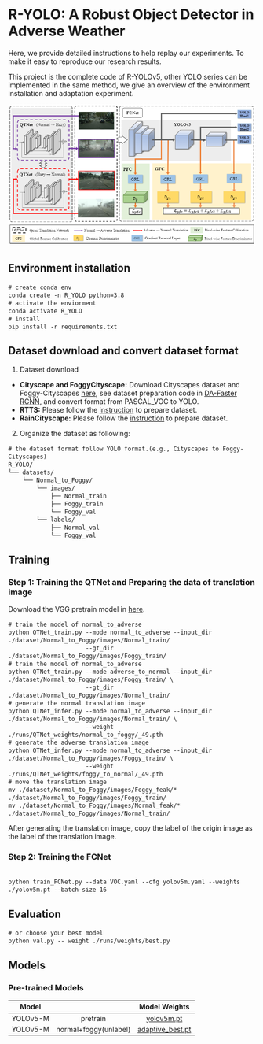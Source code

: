 # R-YOLO: A Robust Object Detector in Adverse Weather

Here, we provide detailed instructions to help replay our experiments. To make it easy to reproduce our research results.

This project is the complete code of R-YOLOv5, other YOLO series can be implemented in the same method, we give an overview of the environment installation and adaptation experiment.

![Framework](./data/images/network.jpg)
## Environment installation

```shell
# create conda env
conda create -n R_YOLO python=3.8
# activate the enviorment
conda activate R_YOLO
# install 
pip install -r requirements.txt
```

## Dataset download and convert dataset format 

1. Dataset download

* **Cityscape and FoggyCityscape:**  Download Cityscapes dataset and Foggy-Cityscapes [here](https://www.cityscapes-dataset.com/), see dataset preparation code in [DA-Faster RCNN](https://github.com/yuhuayc/da-faster-rcnn/tree/master/prepare_data), and convert format from PASCAL_VOC to YOLO.
* **RTTS:** Please follow the [instruction](https://sites.google.com/site/boyilics/website-builder/reside) to prepare dataset.
* **RainCityscape:** Please follow the [instruction](https://www.photoshopessentials.com/photo-effects/photoshop-weather-effects-rain/) to prepare dataset.

2. Organize the dataset as following:

```shell
# the dataset format follow YOLO format.(e.g., Cityscapes to Foggy-Cityscapes)
R_YOLO/
└── datasets/
    └── Normal_to_Foggy/
        └── images/
            ├── Normal_train
            ├── Foggy_train
            └── Foggy_val
        └── labels/
            ├── Normal_val
            └── Foggy_val
```

## Training

### Step 1: Training the QTNet and Preparing the data of translation image

Download the VGG pretrain model in [here](https://drive.google.com/file/d/199luoCcfhAF_8kydAwziOIPVqyiLECbN/view?usp=sharing).
```shell
# train the model of normal_to_adverse
python QTNet_train.py --mode normal_to_adverse --input_dir ./dataset/Normal_to_Foggy/images/Normal_train/
                      --gt_dir ./dataset/Normal_to_Foggy/images/Foggy_train/
# train the model of normal_to_adverse
python QTNet_train.py --mode adverse_to_normal --input_dir ./dataset/Normal_to_Foggy/images/Foggy_train/ \
                      --gt_dir ./dataset/Normal_to_Foggy/images/Normal_train/
# generate the normal translation image 
python QTNet_infer.py --mode normal_to_adverse --input_dir ./dataset/Normal_to_Foggy/images/Normal_train/ \
                      --weight ./runs/QTNet_weights/normal_to_foggy/_49.pth
# generate the adverse translation image 
python QTNet_infer.py --mode normal_to_adverse --input_dir ./dataset/Normal_to_Foggy/images/Foggy_train/ \
                      --weight ./runs/QTNet_weights/foggy_to_normal/_49.pth
# move the translation image
mv ./dataset/Normal_to_Foggy/images/Foggy_feak/* ./dataset/Normal_to_Foggy/images/Foggy_train/
mv ./dataset/Normal_to_Foggy/images/Normal_feak/* ./dataset/Normal_to_Foggy/images/Normal_train/
```
After generating the translation image, copy the label of the origin image as the label of the translation image.

### Step 2: Training the FCNet


```shell

python train_FCNet.py --data VOC.yaml --cfg yolov5m.yaml --weights ./yolov5m.pt --batch-size 16

```

## Evaluation

```shell
# or choose your best model 
python val.py -- weight ./runs/weights/best.py

```

## Models
### Pre-trained Models

|  Model   |                       |                                         Model Weights                                       |
| :-----:  | :------------------:  |  :----------------------------------------------------------------------------------------: |
| YOLOv5-M |       pretrain        |  [yolov5m.pt](https://drive.google.com/file/d/1mgOF5k6SZHiHsrQWSzDZ6-KmPplDI2hA/view?usp=sharing) |
| YOLOv5-M | normal+foggy(unlabel) |  [adaptive_best.pt](https://drive.google.com/file/d/15Ocoz0Xm0K5PctU4wRNheKZYmGWFxN_C/view?usp=sharing) |
